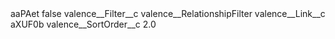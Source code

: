 <?xml version="1.0" encoding="UTF-8"?>
<CustomMetadata xmlns="http://soap.sforce.com/2006/04/metadata" xmlns:xsi="http://www.w3.org/2001/XMLSchema-instance" xmlns:xsd="http://www.w3.org/2001/XMLSchema">
    <label>aaPAet</label>
    <protected>false</protected>
    <values>
        <field>valence__Filter__c</field>
        <value xsi:type="xsd:string">valence__RelationshipFilter</value>
    </values>
    <values>
        <field>valence__Link__c</field>
        <value xsi:type="xsd:string">aXUF0b</value>
    </values>
    <values>
        <field>valence__SortOrder__c</field>
        <value xsi:type="xsd:double">2.0</value>
    </values>
</CustomMetadata>
